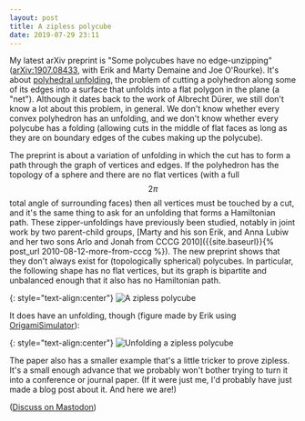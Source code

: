 ```yaml
---
layout: post
title: A zipless polycube
date: 2019-07-29 23:11
---
```

My latest arXiv preprint is "Some polycubes have no edge-unzipping" ([arXiv:1907.08433](https://arxiv.org/abs/1907.08433), with Erik and Marty Demaine and Joe O'Rourke). It's about [polyhedral unfolding](https://en.wikipedia.org/wiki/Net_(polyhedron)), the problem of cutting a polyhedron along some of its edges into a surface that unfolds into a flat polygon in the plane (a "net"). Although it dates back to the work of Albrecht Dürer, we still don't know a lot about this problem, in general. We don't know whether every convex polyhedron has an unfolding, and we don't know whether every polycube has a folding (allowing cuts in the middle of flat faces as long as they are on boundary edges of the cubes making up the polycube).

The preprint is about a variation of unfolding in which the cut has to form a path through the graph of vertices and edges. If the polyhedron has the topology of a sphere and there are no flat vertices (with a full $$2\pi$$ total angle of surrounding faces) then all vertices must be touched by a cut, and it's the same thing to ask for an unfolding that forms a Hamiltonian path. These zipper-unfoldings have previously been studied, notably in joint work by two parent-child groups, [Marty and his son Erik, and Anna Lubiw and her two sons Arlo and Jonah from CCCG 2010]({{site.baseurl}}{% post_url 2010-08-12-more-from-cccg %}). The new preprint shows that they don't always exist for (topologically spherical) polycubes. In particular, the following shape has no flat vertices, but its graph is bipartite and unbalanced enough that it also has no Hamiltonian path.

{: style="text-align:center"}
![A zipless polycube]({{site.baseurl}}/assets/2019/zipless.png)

It does have an unfolding, though (figure made by Erik using [OrigamiSimulator](https://github.com/amandaghassaei/OrigamiSimulator)):

{: style="text-align:center"}
![Unfolding a zipless polycube]({{site.baseurl}}/assets/2019/zipless.gif)

The paper also has a smaller example that's a little tricker to prove zipless. It's a small enough advance that we probably won't bother trying to turn it into a conference or journal paper. (If it were just me, I'd probably have just made a blog post about it. And here we are!)

([Discuss on Mastodon](https://mathstodon.xyz/@11011110/102528987575312068))